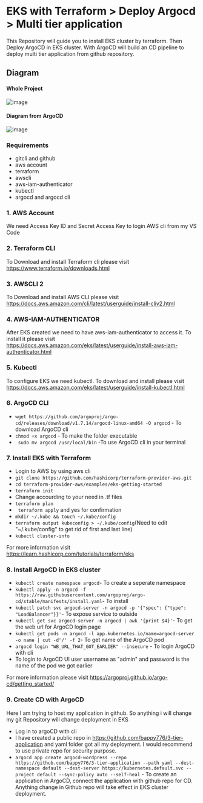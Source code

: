 # EKS with Terraform > Deploy Argocd > Multi tier application

This Repository will guide you to install EKS cluster by terraform. Then Deploy ArgoCD in EKS cluster. With ArgoCD will build an CD pipeline to deploy multi tier application from github repository. 

## Diagram
#### Whole Project
![image](https://user-images.githubusercontent.com/10797214/112086481-6a763900-8be0-11eb-9448-c64c5d0412e7.png)

#### Diagram from ArgoCD
![image](https://user-images.githubusercontent.com/10797214/112086648-b628e280-8be0-11eb-893b-33f656ed6eb4.png)

### Requirements
- gitcli and github
- aws account
- terraform
- awscli
- aws-iam-authenticator
- kubectl
- argocd and argocd cli

### 1. AWS Account
We need Access Key ID and Secret Access Key to login AWS cli from my VS Code

### 2. Terraform CLI
To Download and install Terraform cli please visit https://www.terraform.io/downloads.html

### 3. AWSCLI 2
To Download and install AWS CLI please visit https://docs.aws.amazon.com/cli/latest/userguide/install-cliv2.html

### 4. AWS-IAM-AUTHENTICATOR
After EKS created we need to have aws-iam-authenticator to access it. To install it please visit https://docs.aws.amazon.com/eks/latest/userguide/install-aws-iam-authenticator.html

### 5. Kubectl
To configure EKS we need kubectl. To download and install please visit https://docs.aws.amazon.com/eks/latest/userguide/install-kubectl.html

### 6. ArgoCD CLI 
- ``` wget https://github.com/argoproj/argo-cd/releases/download/v1.7.14/argocd-linux-amd64 -O argocd ``` - To download ArgoCD cli
- ``` chmod +x argocd ``` - To make the folder executable 
- ``` sudo mv argocd /usr/local/bin``` -To use ArgoCD cli in your terminal

### 7. Install EKS with Terraform 
- Login to AWS by using aws cli 
- ``` git clone https://github.com/hashicorp/terraform-provider-aws.git ```
- ``` cd terraform-provider-aws/examples/eks-getting-started ```
- ``` terraform init ```
- Change accourding to your need in .tf files
- ``` terraform plan ```
- ``` terraform apply``` and yes for confirmation
- ``` mkdir ~/.kube && touch ~/.kube/config ```
- ``` terraform output kubeconfig > ~/.kube/config ```(Need to edit "~/.kube/config" to get rid of first and last line)
- ``` kubectl cluster-info ```

For more information visit https://learn.hashicorp.com/tutorials/terraform/eks

### 8. Install ArgoCD in EKS cluster

- ``` kubectl create namespace argocd ```- To create a seperate namespace 
- ``` kubectl apply -n argocd -f https://raw.githubusercontent.com/argoproj/argo-cd/stable/manifests/install.yaml ```- To install 
- ``` kubectl patch svc argocd-server -n argocd -p '{"spec": {"type": "LoadBalancer"}}' ```- To expose service to outside
- ``` kubectl get svc argocd-server -n argocd | awk '{print $4}' ```- To get the web url for ArgoCD login page
- ``` kubectl get pods -n argocd -l app.kubernetes.io/name=argocd-server -o name | cut -d'/' -f 2 ```- To get name of the ArgoCD pod
- ``` argocd login "WB_URL_THAT_GOT_EARLIER" --insecure ``` - To login ArgoCD with cli
- To login to ArgoCD UI user username as "admin" and password is the name of the pod we got earlier

For more information please visit https://argoproj.github.io/argo-cd/getting_started/

### 9. Create CD with ArgoCD 
Here I am trying to host my application in github. So anything i will change my git Repository will change deployment in EKS
- Log in to argoCD with cli
- I have created a public repo in https://github.com/bappy776/3-tier-application and yaml folder got all my deployment. I would recommend to use private repo for security purpose.
- ``` argocd app create argocd-wordpress --repo https://github.com/bappy776/3-tier-application --path yaml --dest-namespace default --dest-server https://kubernetes.default.svc --project default --sync-policy auto --self-heal ``` - To create an application in ArgoCD, connect the application with github repo for CD. Anything change in Github repo will take effect in EKS cluster deployment.




